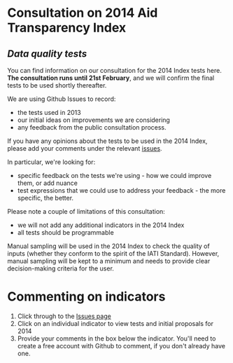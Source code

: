 Consultation on 2014 Aid Transparency Index
===========================================
*Data quality tests*
------------------

You can find information on our consultation for the 2014 Index tests here. **The consultation runs until 21st February**, and we will confirm the final tests to be used shortly thereafter.

We are using Github Issues to record:
* the tests used in 2013
* our initial ideas on improvements we are considering
* any feedback from the public consultation process.

If you have any opinions about the tests to be used in the 2014 Index, please add your comments under the relevant [issues](https://github.com/pwyf/index-data-quality-tests/issues).

In particular, we're looking for:
* specific feedback on the tests we're using - how we could improve them, or add nuance
* test expressions that we could use to address your feedback - the more specific, the better.

Please note a couple of limitations of this consultation:
* we will not add any additional indicators in the 2014 Index
* all tests should be programmable

Manual sampling will be used in the 2014 Index to check the quality of inputs (whether they conform to the spirit of the IATI Standard). However, manual sampling will be kept to a minimum and needs to provide clear decision-making criteria for the user.

Commenting on indicators
========================
1. Click through to the [Issues page](https://github.com/pwyf/index-data-quality-tests/issues)
2. Click on an individual indicator to view tests and initial proposals for 2014
3. Provide your comments in the box below the indicator. You'll need to create a free account with Github to comment, if you don't already have one.
